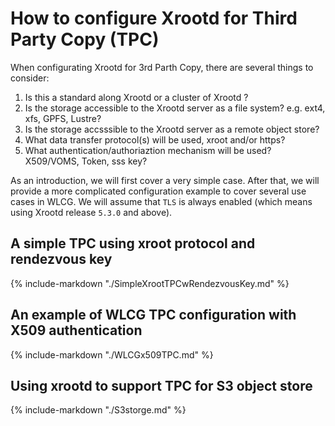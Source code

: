 # How to configure Xrootd for Third Party Copy (TPC)

When configurating Xrootd for 3rd Parth Copy, there are several things to consider:

1. Is this a standard along Xrootd or a cluster of Xrootd ?
2. Is the storage accessible to the Xrootd server as a file system? e.g. ext4, xfs, GPFS, Lustre?
3. Is the storage accsssible to the Xrootd server as a remote object store?
4. What data transfer protocol(s) will be used, xroot and/or https?
5. What authentication/authoriaztion mechanism will be used? X509/VOMS, Token, sss key?

As an introduction, we will first cover a very simple case. After that, we
will provide a more complicated configuration example to cover several use cases in WLCG.
We will assume that `TLS` is always enabled (which means using Xrootd release `5.3.0` and above).

## A simple TPC using xroot protocol and rendezvous key
{% include-markdown "./SimpleXrootTPCwRendezvousKey.md" %}

## An example of WLCG TPC configuration with X509 authentication
{% include-markdown "./WLCGx509TPC.md" %}

## Using xrootd to support TPC for S3 object store
{% include-markdown "./S3storge.md" %}
